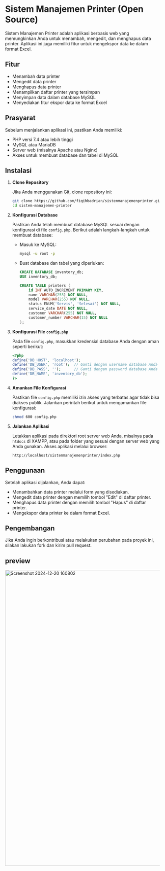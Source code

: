 
# Sistem Manajemen Printer (Open Source)

Sistem Manajemen Printer adalah aplikasi berbasis web yang memungkinkan Anda untuk menambah, mengedit, dan menghapus data printer. Aplikasi ini juga memiliki fitur untuk mengekspor data ke dalam format Excel.

## Fitur

- Menambah data printer
- Mengedit data printer
- Menghapus data printer
- Menampilkan daftar printer yang tersimpan
- Menyimpan data dalam database MySQL
- Menyediakan fitur ekspor data ke format Excel

## Prasyarat

Sebelum menjalankan aplikasi ini, pastikan Anda memiliki:

- PHP versi 7.4 atau lebih tinggi
- MySQL atau MariaDB
- Server web (misalnya Apache atau Nginx)
- Akses untuk membuat database dan tabel di MySQL

## Instalasi

1. **Clone Repository**

   Jika Anda menggunakan Git, clone repository ini:

   ```bash
   git clone https://github.com/fiqihbadrian/sistemmanajemenprinter.git
   cd sistem-manajemen-printer
   ```

2. **Konfigurasi Database**

   Pastikan Anda telah membuat database MySQL sesuai dengan konfigurasi di file `config.php`. Berikut adalah langkah-langkah untuk membuat database:

   - Masuk ke MySQL:

     ```bash
     mysql -u root -p
     ```

   - Buat database dan tabel yang diperlukan:

     ```sql
     CREATE DATABASE inventory_db;
     USE inventory_db;

     CREATE TABLE printers (
         id INT AUTO_INCREMENT PRIMARY KEY,
         name VARCHAR(255) NOT NULL,
         model VARCHAR(255) NOT NULL,
         status ENUM('Servis', 'Selesai') NOT NULL,
         service_date DATE NOT NULL,
         customer VARCHAR(255) NOT NULL,
         customer_number VARCHAR(15) NOT NULL
     );
     ```

3. **Konfigurasi File `config.php`**

   Pada file `config.php`, masukkan kredensial database Anda dengan aman seperti berikut:

   ```php
   <?php
   define('DB_HOST', 'localhost');
   define('DB_USER', 'root');  // Ganti dengan username database Anda
   define('DB_PASS', '');      // Ganti dengan password database Anda
   define('DB_NAME', 'inventory_db');
   ?>
   ```

4. **Amankan File Konfigurasi**

   Pastikan file `config.php` memiliki izin akses yang terbatas agar tidak bisa diakses publik. Jalankan perintah berikut untuk mengamankan file konfigurasi:

   ```bash
   chmod 600 config.php
   ```

5. **Jalankan Aplikasi**

   Letakkan aplikasi pada direktori root server web Anda, misalnya pada `htdocs` di XAMPP, atau pada folder yang sesuai dengan server web yang Anda gunakan. Akses aplikasi melalui browser:

   ```
   http://localhost/sistemmanajemenprinter/index.php
   ```

## Penggunaan

Setelah aplikasi dijalankan, Anda dapat:

- Menambahkan data printer melalui form yang disediakan.
- Mengedit data printer dengan memilih tombol "Edit" di daftar printer.
- Menghapus data printer dengan memilih tombol "Hapus" di daftar printer.
- Mengekspor data printer ke dalam format Excel.

## Pengembangan

Jika Anda ingin berkontribusi atau melakukan perubahan pada proyek ini, silakan lakukan fork dan kirim pull request.

## preview

<img width="960" alt="Screenshot 2024-12-20 160802" src="https://github.com/user-attachments/assets/5f42e914-b101-4600-9efe-a515289dd9f2" />

